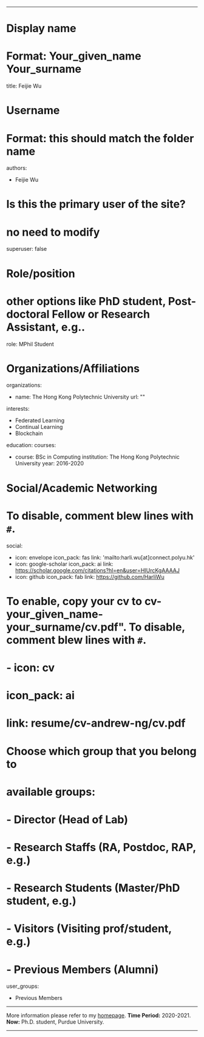 
---
# Display name
# Format: Your_given_name Your_surname 
title: Feijie Wu

# Username
# Format: this should match the folder name
authors:
- Feijie Wu

# Is this the primary user of the site?
# no need to modify 
superuser: false

# Role/position
# other options like PhD student, Post-doctoral Fellow or Research Assistant, e.g..
role: MPhil Student 

# Organizations/Affiliations
organizations:
- name: The Hong Kong Polytechnic University
  url: ""

interests:
- Federated Learning 
- Continual Learning 
- Blockchain  

education:
  courses:
  - course: BSc in Computing
    institution: The Hong Kong Polytechnic University
    year: 2016-2020

# Social/Academic Networking
# To disable, comment blew lines with `#`.
social:
- icon: envelope
  icon_pack: fas
  link: 'mailto:harli.wu[at]connect.polyu.hk'
- icon: google-scholar
  icon_pack: ai
  link: https://scholar.google.com/citations?hl=en&user=HIUrcKgAAAAJ
- icon: github
  icon_pack: fab
  link: https://github.com/HarliWu

# To enable, copy your cv to cv-your_given_name-your_surname/cv.pdf". To disable, comment blew lines with `#`.
# - icon: cv
  # icon_pack: ai
  # link: resume/cv-andrew-ng/cv.pdf

# Choose which group that you belong to
#  available groups:
#  - Director (Head of Lab)
#  - Research Staffs (RA, Postdoc, RAP, e.g.)
#  - Research Students (Master/PhD student, e.g.)
#  - Visitors (Visiting prof/student, e.g.)
#  - Previous Members (Alumni)
user_groups:
- Previous Members
---

More information please refer to my [homepage](https://harli.me/). **Time Period:** 2020-2021. **Now:** Ph.D. student, Purdue University.

---
